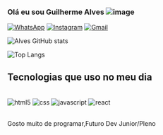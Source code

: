 ### Olá eu sou Guilherme Alves ![image](https://github.com/GuiAlvesR/GuiAlvesR/assets/139154854/9fa165ab-3ca9-4b5f-9408-ffa4dd517071)
[![WhatsApp](https://img.shields.io/badge/WhatsApp-25D366?style=for-the-badge&logo=whatsapp&logoColor=white)](wa.me/558798124966)
[![Instagram](https://img.shields.io/badge/Instagram-E4405F?style=for-the-badge&logo=instagram&logoColor=white)](https://instagram.com/guilhermealvesa17?igshid=MzNlNGNkZWQ4Mg==)
[![Gmail](https://img.shields.io/badge/Gmail-D14836?style=for-the-badge&logo=gmail&logoColor=white)](guilhermealvesrodrigues15@gmail.com)

![Alves GitHub stats](https://github-readme-stats.vercel.app/api?username=GuiAlvesR&show_icons=true&theme=dark)

![Top Langs](https://github-readme-stats.vercel.app/api/top-langs/?username=GuiAlvesR&size_weight=0.5&count_weight=0.5)

## Tecnologias que uso no meu dia

<div style="display : innline__block"><br/>
<img align="center" alt="html5" src="https://img.shields.io/badge/HTML5-E34F26?style=for-the-badge&logo=html5&logoColor=white" />
  <img align="center" alt="css" src="https://img.shields.io/badge/CSS3-1572B6?style=for-the-badge&logo=css3&logoColor=white" />
  <img align="center" alt="javascript" src="https://img.shields.io/badge/JavaScript-323330?style=for-the-badge&logo=javascript&logoColor=F7DF1E" />
  <img align="center" alt="react" src="https://img.shields.io/badge/React-20232A?style=for-the-badge&logo=react&logoColor=61DAFB" />
</div><br/>

Gosto muito de programar,Futuro Dev Junior/Pleno



